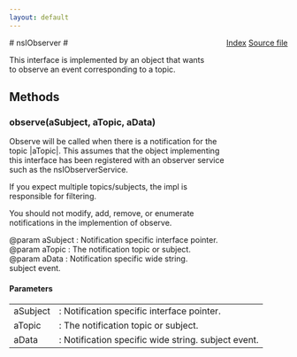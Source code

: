 ```yaml
---
layout: default
---
```

<div class='links' style='float:right'><a href="../index.html">Index</a>
<a href="http://dxr.mozilla.org/mozilla-central/source/xpcom/ds/nsIObserver.idl">Source file</a>
</div>
# nsIObserver #
  
This interface is implemented by an object that wants  
to observe an event corresponding to a topic.  
  

## Methods ##

### observe(aSubject, aTopic, aData) ###
  
Observe will be called when there is a notification for the  
topic |aTopic|.  This assumes that the object implementing  
this interface has been registered with an observer service  
such as the nsIObserverService.   
  
If you expect multiple topics/subjects, the impl is   
responsible for filtering.  
  
You should not modify, add, remove, or enumerate   
notifications in the implemention of observe.   
  
@param aSubject : Notification specific interface pointer.  
@param aTopic   : The notification topic or subject.  
@param aData    : Notification specific wide string.  
                   subject event.  
  

#### Parameters ####

<table>

<tr>
<td>aSubject</td>
<td>: Notification specific interface pointer.  
</td>
</tr>

<tr>
<td>aTopic</td>
<td>: The notification topic or subject.  
</td>
</tr>

<tr>
<td>aData</td>
<td>: Notification specific wide string.  
                   subject event.  
</td>
</tr>

</table>
